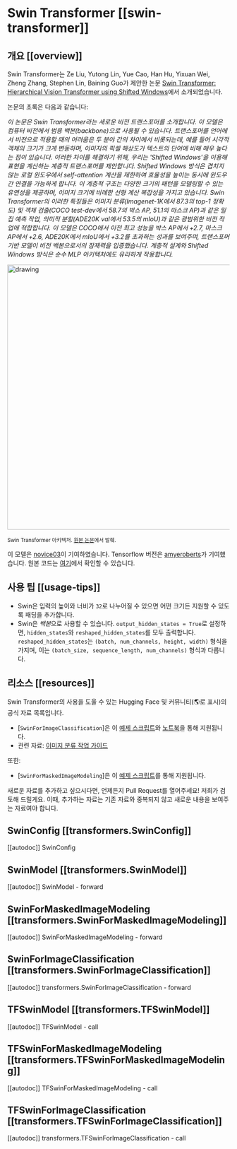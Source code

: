<!--Copyright 2022 The HuggingFace Team. All rights reserved.

Licensed under the Apache License, Version 2.0 (the "License"); you may not use this file except in compliance with
the License. You may obtain a copy of the License at

http://www.apache.org/licenses/LICENSE-2.0

Unless required by applicable law or agreed to in writing, software distributed under the License is distributed on
an "AS IS" BASIS, WITHOUT WARRANTIES OR CONDITIONS OF ANY KIND, either express or implied. See the License for the
specific language governing permissions and limitations under the License.

⚠️ Note that this file is in Markdown but contain specific syntax for our doc-builder (similar to MDX) that may not be
rendered properly in your Markdown viewer.

-->

# Swin Transformer [[swin-transformer]]

## 개요 [[overview]]

Swin Transformer는 Ze Liu, Yutong Lin, Yue Cao, Han Hu, Yixuan Wei, Zheng Zhang, Stephen Lin, Baining Guo가 제안한 논문 [Swin Transformer: Hierarchical Vision Transformer using Shifted Windows](https://arxiv.org/abs/2103.14030)에서 소개되었습니다.

논문의 초록은 다음과 같습니다:

*이 논문은 Swin Transformer라는 새로운 비전 트랜스포머를 소개합니다. 이 모델은 컴퓨터 비전에서 범용 백본(backbone)으로 사용될 수 있습니다. 트랜스포머를 언어에서 비전으로 적용할 때의 어려움은 두 분야 간의 차이에서 비롯되는데, 예를 들어 시각적 객체의 크기가 크게 변동하며, 이미지의 픽셀 해상도가 텍스트의 단어에 비해 매우 높다는 점이 있습니다. 이러한 차이를 해결하기 위해, 우리는 'Shifted Windows'을 이용해 표현을 계산하는 계층적 트랜스포머를 제안합니다. Shifted Windows 방식은 겹치지 않는 로컬 윈도우에서 self-attention 계산을 제한하여 효율성을 높이는 동시에 윈도우 간 연결을 가능하게 합니다. 이 계층적 구조는 다양한 크기의 패턴을 모델링할 수 있는 유연성을 제공하며, 이미지 크기에 비례한 선형 계산 복잡성을 가지고 있습니다. Swin Transformer의 이러한 특징들은 이미지 분류(Imagenet-1K에서 87.3의 top-1 정확도) 및 객체 검출(COCO test-dev에서 58.7의 박스 AP, 51.1의 마스크 AP)과 같은 밀집 예측 작업, 의미적 분할(ADE20K val에서 53.5의 mIoU)과 같은 광범위한 비전 작업에 적합합니다. 이 모델은 COCO에서 이전 최고 성능을 박스 AP에서 +2.7, 마스크 AP에서 +2.6, ADE20K에서 mIoU에서 +3.2를 초과하는 성과를 보여주며, 트랜스포머 기반 모델이 비전 백본으로서의 잠재력을 입증했습니다. 계층적 설계와 Shifted Windows 방식은 순수 MLP 아키텍처에도 유리하게 작용합니다.* 

<img src="https://huggingface.co/datasets/huggingface/documentation-images/resolve/main/swin_transformer_architecture.png"
alt="drawing" width="600"/>

<small> Swin Transformer 아키텍처. <a href="https://arxiv.org/abs/2102.03334">원본 논문</a>에서 발췌.</small>

이 모델은 [novice03](https://huggingface.co/novice03)이 기여하였습니다. Tensorflow 버전은 [amyeroberts](https://huggingface.co/amyeroberts)가 기여했습니다. 원본 코드는 [여기](https://github.com/microsoft/Swin-Transformer)에서 확인할 수 있습니다.

## 사용 팁 [[usage-tips]]

- Swin은 입력의 높이와 너비가 `32`로 나누어질 수 있으면 어떤 크기든 지원할 수 있도록 패딩을 추가합니다.
- Swin은 *백본*으로 사용할 수 있습니다. `output_hidden_states = True`로 설정하면, `hidden_states`와 `reshaped_hidden_states`를 모두 출력합니다. `reshaped_hidden_states`는 `(batch, num_channels, height, width)` 형식을 가지며, 이는 `(batch_size, sequence_length, num_channels)` 형식과 다릅니다.

## 리소스 [[resources]]

Swin Transformer의 사용을 도울 수 있는 Hugging Face 및 커뮤니티(🌎로 표시)의 공식 자료 목록입니다.  

<PipelineTag pipeline="image-classification"/>

- [`SwinForImageClassification`]은 이 [예제 스크립트](https://github.com/huggingface/transformers/tree/main/examples/pytorch/image-classification)와 [노트북](https://colab.research.google.com/github/huggingface/notebooks/blob/main/examples/image_classification.ipynb)을 통해 지원됩니다.
- 관련 자료: [이미지 분류 작업 가이드](../tasks/image_classification)

또한:

- [`SwinForMaskedImageModeling`]은 이 [예제 스크립트](https://github.com/huggingface/transformers/tree/main/examples/pytorch/image-pretraining)를 통해 지원됩니다.

새로운 자료를 추가하고 싶으시다면, 언제든지 Pull Request를 열어주세요! 저희가 검토해 드릴게요. 이때, 추가하는 자료는 기존 자료와 중복되지 않고 새로운 내용을 보여주는 자료여야 합니다. 

## SwinConfig [[transformers.SwinConfig]]

[[autodoc]] SwinConfig

<frameworkcontent>
<pt>

## SwinModel [[transformers.SwinModel]]

[[autodoc]] SwinModel
    - forward

## SwinForMaskedImageModeling [[transformers.SwinForMaskedImageModeling]]

[[autodoc]] SwinForMaskedImageModeling
    - forward

## SwinForImageClassification [[transformers.SwinForImageClassification]]

[[autodoc]] transformers.SwinForImageClassification
    - forward

</pt>
<tf>

## TFSwinModel [[transformers.TFSwinModel]]

[[autodoc]] TFSwinModel
    - call

## TFSwinForMaskedImageModeling [[transformers.TFSwinForMaskedImageModeling]]

[[autodoc]] TFSwinForMaskedImageModeling
    - call

## TFSwinForImageClassification [[transformers.TFSwinForImageClassification]]

[[autodoc]] transformers.TFSwinForImageClassification
    - call

</tf>
</frameworkcontent>